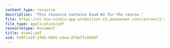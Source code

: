 ```yaml
---
content_type: resource
description: 'This resource contains Exam #2 for the course.'
file: https://ol-ocw-studio-app-production.s3.amazonaws.com/courses/2-23-hydrofoils-and-propellers-spring-2007/549fca192fbb60b5a3ea87daffc0498f_exam2.pdf
file_type: application/pdf
resourcetype: Document
title: exam2.pdf
uid: 549fca19-2fbb-60b5-a3ea-87daffc0498f
---
```

